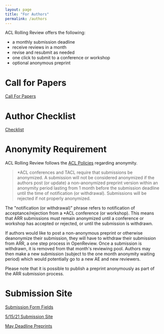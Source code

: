 ```yaml
---
layout: page
title: "For Authors"
permalink: /authors
---
```


ACL Rolling Review offers the following:
* a monthly submission deadline
* receive reviews in a month
* revise and resubmit as needed
* one click to submit to a conference or workshop
* optional anonymous preprint

# Call for Papers

[Call For Papers](https://aclrollingreview.org/cfp)

# Author Checklist

[Checklist](https://aclrollingreview.org/authorchecklist)

# Anonymity Requirement

ACL Rolling Review follows the [ACL Policies](https://www.aclweb.org/adminwiki/index.php?title=ACL_Policies_for_Submission,_Review_and_Citation)
regarding anonymity.

> *ACL conferences and TACL require that submissions be anonymized. A submission will not be considered anonymized if the authors post (or update) a non-anonymized preprint version within an anonymity period lasting from 1 month before the submission deadline until the time of notification (or withdrawal). Submissions will be rejected if not properly anonymized.

The "notification (or withdrawal)" phrase refers to notification of acceptance/rejection from a *ACL conference (or workshop). This means that ARR submissions must remain anonymized until a conference or workshop has accepted or rejected, or until the submission is withdrawn.

If authors would like to post a non-anonymous preprint or otherwise deanonymize their submission, they will have to withdraw their submission from ARR, a one step process in OpenReview. Once a submission is withdrawn, it is removed from that month's reviewing pool. Authors may then make a new submission (subject to the one month anonymity waiting period) which would potentially go to a new AE and new reviewers.

Please note that it is possible to publish a preprint anonymously as part of the ARR submission process.

# Submission Site

[Submission Form Fields](https://aclrollingreview.org/submissionform)

[5/15/21 Submission Site](https://openreview.net/group?id=aclweb.org/ACL/ARR/2021/May)

[May Deadline Preprints](https://openreview.net/group?id=aclweb.org/ACL/ARR/2021/May)
